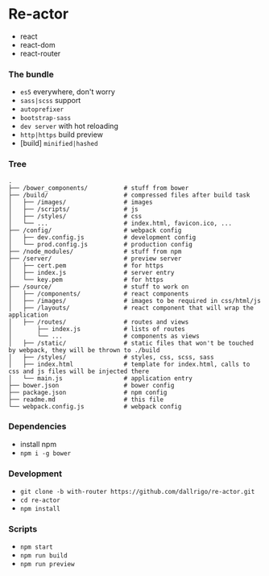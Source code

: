 # Re-actor

 - react
 - react-dom
 - react-router

### The bundle
 - `es5` everywhere, don't worry
 - `sass|scss` support
 - `autoprefixer`
 - `bootstrap-sass`
 - `dev server` with hot reloading
 - `http|https` build preview
 - [build] `minified|hashed`

### Tree
```shell
.
├── /bower_components/          # stuff from bower
├── /build/                     # compressed files after build task
│   ├── /images/                # images
│   ├── /scripts/               # js
│   ├── /styles/                # css
│   └── ...                     # index.html, favicon.ico, ...
├── /config/                    # webpack config
│   ├── dev.config.js           # development config
│   └── prod.config.js          # production config
├── /node_modules/              # stuff from npm
├── /server/                    # preview server
│   ├── cert.pem                # for https
│   ├── index.js                # server entry
│   └── key.pem                 # for https
├── /source/                    # stuff to work on
│   ├── /components/            # react components
│   ├── /images/                # images to be required in css/html/js
│   ├── /layouts/               # react component that will wrap the application
│   ├── /routes/                # routes and views
│       ├── index.js            # lists of routes
│       └── ...                 # components as views
│   ├── /static/                # static files that won't be touched by webpack, they will be thrown to ./build
│   ├── /styles/                # styles, css, scss, sass
│   ├── index.html              # template for index.html, calls to css and js files will be injected there
│   └── main.js                 # application entry
├── bower.json                  # bower config
├── package.json                # npm config
├── readme.md                   # this file
└── webpack.config.js           # webpack config
```

### Dependencies
 - install npm
 - `npm i -g bower`

### Development
 - `git clone -b with-router https://github.com/dallrigo/re-actor.git`
 - `cd re-actor`
 - `npm install`

### Scripts
 - `npm start`
 - `npm run build`
 - `npm run preview`
